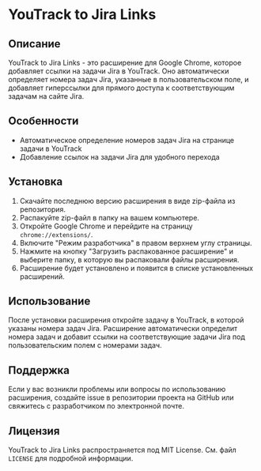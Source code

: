 # YouTrack to Jira Links

## Описание

YouTrack to Jira Links - это расширение для Google Chrome, которое добавляет ссылки на задачи Jira в YouTrack. Оно автоматически определяет номера задач Jira, указанные в пользовательском поле, и добавляет гиперссылки для прямого доступа к соответствующим задачам на сайте Jira.

## Особенности

- Автоматическое определение номеров задач Jira на странице задачи в YouTrack
- Добавление ссылок на задачи Jira для удобного перехода

## Установка

1. Скачайте последнюю версию расширения в виде zip-файла из репозитория.
2. Распакуйте zip-файл в папку на вашем компьютере.
3. Откройте Google Chrome и перейдите на страницу `chrome://extensions/`.
4. Включите "Режим разработчика" в правом верхнем углу страницы.
5. Нажмите на кнопку "Загрузить распакованное расширение" и выберите папку, в которую вы распаковали файлы расширения.
6. Расширение будет установлено и появится в списке установленных расширений.

## Использование

После установки расширения откройте задачу в YouTrack, в которой указаны номера задач Jira. Расширение автоматически определит номера задач и добавит ссылки на соответствующие задачи Jira под пользовательским полем с номерами задач.

## Поддержка

Если у вас возникли проблемы или вопросы по использованию расширения, создайте issue в репозитории проекта на GitHub или свяжитесь с разработчиком по электронной почте.

## Лицензия

YouTrack to Jira Links распространяется под MIT License. См. файл `LICENSE` для подробной информации.
